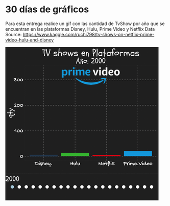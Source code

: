 # 30 días de gráficos
Para esta entrega realice un gif con las cantidad de TvShow por año que se encuentran en las plataformas Disney, Hulu, Prime Video y Netflix
Data Source: https://www.kaggle.com/ruchi798/tv-shows-on-netflix-prime-video-hulu-and-disney

![plot](https://github.com/r0mymendez/R/blob/master/DatosDeMiercoles/20200608/animation.gif)

